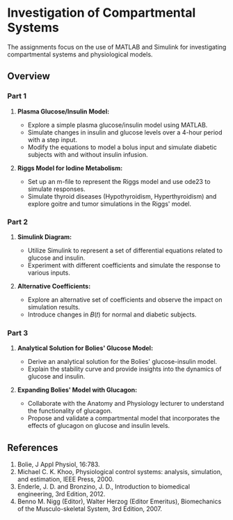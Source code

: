 # Investigation of Compartmental Systems

The assignments focus on the use of MATLAB and Simulink for investigating compartmental systems and physiological models.

## Overview

### Part 1
1. **Plasma Glucose/Insulin Model:**
   - Explore a simple plasma glucose/insulin model using MATLAB.
   - Simulate changes in insulin and glucose levels over a 4-hour period with a step input.
   - Modify the equations to model a bolus input and simulate diabetic subjects with and without insulin infusion.

2. **Riggs Model for Iodine Metabolism:**
   - Set up an m-file to represent the Riggs model and use ode23 to simulate responses.
   - Simulate thyroid diseases (Hypothyroidism, Hyperthyroidism) and explore goitre and tumor simulations in the Riggs' model.

### Part 2
1. **Simulink Diagram:**
   - Utilize Simulink to represent a set of differential equations related to glucose and insulin.
   - Experiment with different coefficients and simulate the response to various inputs.

2. **Alternative Coefficients:**
   - Explore an alternative set of coefficients and observe the impact on simulation results.
   - Introduce changes in 𝐵(𝑡) for normal and diabetic subjects.

### Part 3
1. **Analytical Solution for Bolies' Glucose Model:**
   - Derive an analytical solution for the Bolies' glucose-insulin model.
   - Explain the stability curve and provide insights into the dynamics of glucose and insulin.

2. **Expanding Bolies' Model with Glucagon:**
   - Collaborate with the Anatomy and Physiology lecturer to understand the functionality of glucagon.
   - Propose and validate a compartmental model that incorporates the effects of glucagon on glucose and insulin levels.


## References

1. Bolie, J Appl Physiol, 16:783.
2. Michael C. K. Khoo, Physiological control systems: analysis, simulation, and estimation, IEEE Press, 2000.
3. Enderle, J. D. and Bronzino, J. D., Introduction to biomedical engineering, 3rd Edition, 2012.
4. Benno M. Nigg (Editor), Walter Herzog (Editor Emeritus), Biomechanics of the Musculo-skeletal System, 3rd Edition, 2007.



